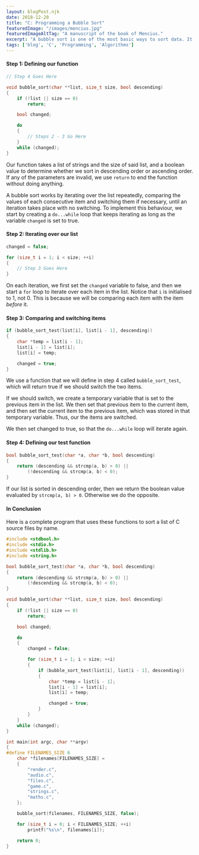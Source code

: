 ```yaml
---
layout: blogPost.njk
date: 2018-12-20
title: "C: Programming a Bubble Sort"
featuredImage: "/images/mencius.jpg"
featuredImageAltTag: "A manuscript of the book of Mencius."
excerpt: "A bubble sort is one of the most basic ways to sort data. It is not efficient but the simplicity makes it a good place to start understanding the concepts. Today we will be implementing a bubble sort in C."
tags: ['blog', 'C', 'Programming', 'Algorithms']
---
```


#### Step 1: Defining our function

```c
// Step 4 Goes Here

void bubble_sort(char **list, size_t size, bool descending)
{
    if (!list || size == 0) 
        return;

    bool changed;

    do 
    {
        // Steps 2 - 3 Go Here
    }
    while (changed);
}
```

Our function takes a list of strings and the size of said list, and a boolean value to determine whether we sort in descending order or ascending order. If any of the parameters are invalid, we use `return` to end the function without doing anything.

A bubble sort works by iterating over the list repeatedly, comparing the values of each consecutive item and switching them if necessary, until an iteration takes place with no switching. To implement this behaviour, we start by creating a `do...while` loop that keeps iterating as long as the variable `changed` is set to true.

#### Step 2: Iterating over our list

```c
changed = false;

for (size_t i = 1; i < size; ++i)
{
    // Step 3 Goes Here
}
```

On each iteration, we first set the `changed` variable to false, and then we start a `for` loop to iterate over each item in the list. Notice that `i` is initialised to 1, not 0. This is because we will be comparing each item with the item *before* it.

#### Step 3: Comparing and switching items

```c
if (bubble_sort_test(list[i], list[i - 1], descending))
{
    char *temp = list[i - 1];
    list[i - 1] = list[i];
    list[i] = temp;

    changed = true;
}
```

We use a function that we will define in step 4 called `bubble_sort_test`, which will return true if we should switch the two items.

If we should switch, we create a temporary variable that is set to the previous item in the list. We then set that previous item to the current item, and then set the current item to the previous item, which was stored in that temporary variable. Thus, our the items are switched.

We then set changed to true, so that the `do...while` loop will iterate again.

#### Step 4: Defining our test function

```c
bool bubble_sort_test(char *a, char *b, bool descending)
{
    return (descending && strcmp(a, b) > 0) ||
        (!descending && strcmp(a, b) < 0);
}
```

If our list is sorted in descending order, then we return the boolean value evaluated by `strcmp(a, b) > 0`. Otherwise we do the opposite.

#### In Conclusion

Here is a complete program that uses these functions to sort a list of C source files by name.

```c
#include <stdbool.h>
#include <stdio.h>
#include <stdlib.h>
#include <string.h>

bool bubble_sort_test(char *a, char *b, bool descending)
{
    return (descending && strcmp(a, b) > 0) ||
        (!descending && strcmp(a, b) < 0);
}

void bubble_sort(char **list, size_t size, bool descending)
{
    if (!list || size == 0) 
        return;

    bool changed;

    do 
    {
        changed = false;

        for (size_t i = 1; i < size; ++i)
        {
            if (bubble_sort_test(list[i], list[i - 1], descending))
            {
                char *temp = list[i - 1];
                list[i - 1] = list[i];
                list[i] = temp;

                changed = true;
            }
        }
    }
    while (changed);
}

int main(int argc, char **argv)
{
#define FILENAMES_SIZE 6
    char *filenames[FILENAMES_SIZE] = 
    {
        "render.c",
        "audio.c",
        "files.c",
        "game.c",
        "strings.c",
        "maths.c",
    };

    bubble_sort(filenames, FILENAMES_SIZE, false);

    for (size_t i = 0; i < FILENAMES_SIZE; ++i)
        printf("%s\n", filenames[i]);

    return 0;
}
```
